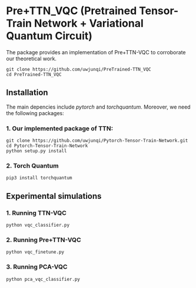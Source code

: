 # Pre+TTN_VQC (Pretrained Tensor-Train Network + Variational Quantum Circuit)

The package provides an implementation of Pre+TTN-VQC to corroborate our theoretical work.
```
git clone https://github.com/uwjunqi/PreTrained-TTN_VQC
cd PreTrained-TTN_VQC
```

## Installation

The main depencies include *pytorch* and *torchquantum*. Moreover, we need the following packages:

### 1. Our implemented package of TTN:
```
git clone https://github.com/uwjunqi/Pytorch-Tensor-Train-Network.git
cd Pytorch-Tensor-Train-Network
python setup.py install
```

### 2. Torch Quantum 
```
pip3 install torchquantum
```

## Experimental simulations

### 1. Running TTN-VQC
```
python vqc_classifier.py
```

### 2. Running Pre+TTN-VQC
```
python vqc_finetune.py
```

### 3. Running PCA-VQC
```
python pca_vqc_classifier.py
```
